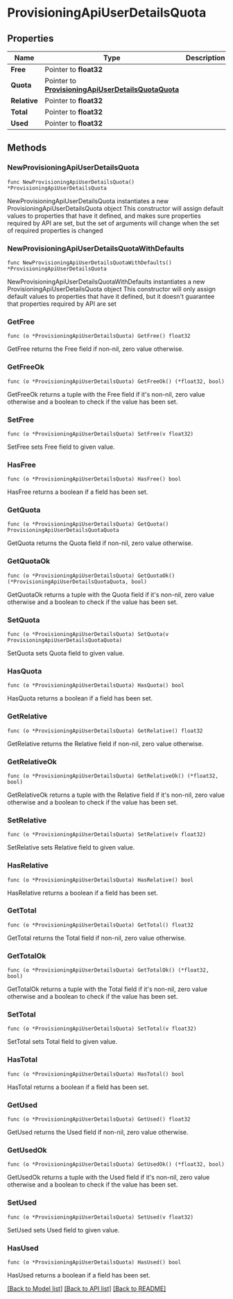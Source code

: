 # ProvisioningApiUserDetailsQuota

## Properties

Name | Type | Description | Notes
------------ | ------------- | ------------- | -------------
**Free** | Pointer to **float32** |  | [optional] 
**Quota** | Pointer to [**ProvisioningApiUserDetailsQuotaQuota**](ProvisioningApiUserDetailsQuotaQuota.md) |  | [optional] 
**Relative** | Pointer to **float32** |  | [optional] 
**Total** | Pointer to **float32** |  | [optional] 
**Used** | Pointer to **float32** |  | [optional] 

## Methods

### NewProvisioningApiUserDetailsQuota

`func NewProvisioningApiUserDetailsQuota() *ProvisioningApiUserDetailsQuota`

NewProvisioningApiUserDetailsQuota instantiates a new ProvisioningApiUserDetailsQuota object
This constructor will assign default values to properties that have it defined,
and makes sure properties required by API are set, but the set of arguments
will change when the set of required properties is changed

### NewProvisioningApiUserDetailsQuotaWithDefaults

`func NewProvisioningApiUserDetailsQuotaWithDefaults() *ProvisioningApiUserDetailsQuota`

NewProvisioningApiUserDetailsQuotaWithDefaults instantiates a new ProvisioningApiUserDetailsQuota object
This constructor will only assign default values to properties that have it defined,
but it doesn't guarantee that properties required by API are set

### GetFree

`func (o *ProvisioningApiUserDetailsQuota) GetFree() float32`

GetFree returns the Free field if non-nil, zero value otherwise.

### GetFreeOk

`func (o *ProvisioningApiUserDetailsQuota) GetFreeOk() (*float32, bool)`

GetFreeOk returns a tuple with the Free field if it's non-nil, zero value otherwise
and a boolean to check if the value has been set.

### SetFree

`func (o *ProvisioningApiUserDetailsQuota) SetFree(v float32)`

SetFree sets Free field to given value.

### HasFree

`func (o *ProvisioningApiUserDetailsQuota) HasFree() bool`

HasFree returns a boolean if a field has been set.

### GetQuota

`func (o *ProvisioningApiUserDetailsQuota) GetQuota() ProvisioningApiUserDetailsQuotaQuota`

GetQuota returns the Quota field if non-nil, zero value otherwise.

### GetQuotaOk

`func (o *ProvisioningApiUserDetailsQuota) GetQuotaOk() (*ProvisioningApiUserDetailsQuotaQuota, bool)`

GetQuotaOk returns a tuple with the Quota field if it's non-nil, zero value otherwise
and a boolean to check if the value has been set.

### SetQuota

`func (o *ProvisioningApiUserDetailsQuota) SetQuota(v ProvisioningApiUserDetailsQuotaQuota)`

SetQuota sets Quota field to given value.

### HasQuota

`func (o *ProvisioningApiUserDetailsQuota) HasQuota() bool`

HasQuota returns a boolean if a field has been set.

### GetRelative

`func (o *ProvisioningApiUserDetailsQuota) GetRelative() float32`

GetRelative returns the Relative field if non-nil, zero value otherwise.

### GetRelativeOk

`func (o *ProvisioningApiUserDetailsQuota) GetRelativeOk() (*float32, bool)`

GetRelativeOk returns a tuple with the Relative field if it's non-nil, zero value otherwise
and a boolean to check if the value has been set.

### SetRelative

`func (o *ProvisioningApiUserDetailsQuota) SetRelative(v float32)`

SetRelative sets Relative field to given value.

### HasRelative

`func (o *ProvisioningApiUserDetailsQuota) HasRelative() bool`

HasRelative returns a boolean if a field has been set.

### GetTotal

`func (o *ProvisioningApiUserDetailsQuota) GetTotal() float32`

GetTotal returns the Total field if non-nil, zero value otherwise.

### GetTotalOk

`func (o *ProvisioningApiUserDetailsQuota) GetTotalOk() (*float32, bool)`

GetTotalOk returns a tuple with the Total field if it's non-nil, zero value otherwise
and a boolean to check if the value has been set.

### SetTotal

`func (o *ProvisioningApiUserDetailsQuota) SetTotal(v float32)`

SetTotal sets Total field to given value.

### HasTotal

`func (o *ProvisioningApiUserDetailsQuota) HasTotal() bool`

HasTotal returns a boolean if a field has been set.

### GetUsed

`func (o *ProvisioningApiUserDetailsQuota) GetUsed() float32`

GetUsed returns the Used field if non-nil, zero value otherwise.

### GetUsedOk

`func (o *ProvisioningApiUserDetailsQuota) GetUsedOk() (*float32, bool)`

GetUsedOk returns a tuple with the Used field if it's non-nil, zero value otherwise
and a boolean to check if the value has been set.

### SetUsed

`func (o *ProvisioningApiUserDetailsQuota) SetUsed(v float32)`

SetUsed sets Used field to given value.

### HasUsed

`func (o *ProvisioningApiUserDetailsQuota) HasUsed() bool`

HasUsed returns a boolean if a field has been set.


[[Back to Model list]](../README.md#documentation-for-models) [[Back to API list]](../README.md#documentation-for-api-endpoints) [[Back to README]](../README.md)


